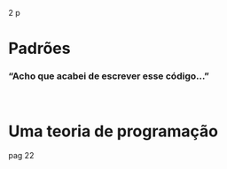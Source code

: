 2 p

# Padrões

### **“Acho que acabei de escrever esse código...”**
<br/>

# Uma teoria de programação
pag 22